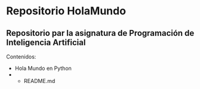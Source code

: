 # Repositorio HolaMundo
## Repositorio par la asignatura de Programación de Inteligencia Artificial

Contenidos:
* Hola Mundo en Python
* * README.md
